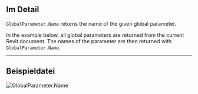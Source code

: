 ## Im Detail
`GlobalParameter.Name` returns the name of the given global parameter.

In the example below, all global parameters are returned from the current Revit document. The names of the parameter are then returned with `GlobalParameter.Name`.
___
## Beispieldatei

![GlobalParameter.Name](./Revit.Elements.GlobalParameter.Name_img.jpg)
